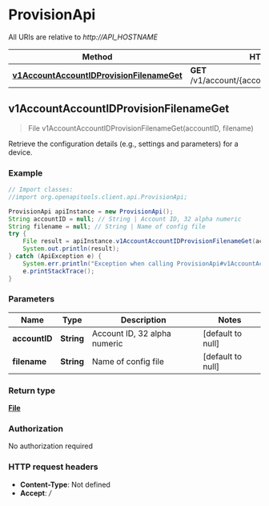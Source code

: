 # ProvisionApi

All URIs are relative to *http://API_HOSTNAME*

Method | HTTP request | Description
------------- | ------------- | -------------
[**v1AccountAccountIDProvisionFilenameGet**](ProvisionApi.md#v1AccountAccountIDProvisionFilenameGet) | **GET** /v1/account/{accountID}/provision/{filename} | 



## v1AccountAccountIDProvisionFilenameGet

> File v1AccountAccountIDProvisionFilenameGet(accountID, filename)



Retrieve the configuration details (e.g., settings and parameters) for a device.

### Example

```java
// Import classes:
//import org.openapitools.client.api.ProvisionApi;

ProvisionApi apiInstance = new ProvisionApi();
String accountID = null; // String | Account ID, 32 alpha numeric
String filename = null; // String | Name of config file
try {
    File result = apiInstance.v1AccountAccountIDProvisionFilenameGet(accountID, filename);
    System.out.println(result);
} catch (ApiException e) {
    System.err.println("Exception when calling ProvisionApi#v1AccountAccountIDProvisionFilenameGet");
    e.printStackTrace();
}
```

### Parameters


Name | Type | Description  | Notes
------------- | ------------- | ------------- | -------------
 **accountID** | **String**| Account ID, 32 alpha numeric | [default to null]
 **filename** | **String**| Name of config file | [default to null]

### Return type

[**File**](File.md)

### Authorization

No authorization required

### HTTP request headers

- **Content-Type**: Not defined
- **Accept**: */*

